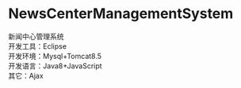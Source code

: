 # NewsCenterManagementSystem
新闻中心管理系统<br>
开发工具：Eclipse<br>
开发环境：Mysql+Tomcat8.5<br>
开发语言：Java8+JavaScript<br>
其它：Ajax
